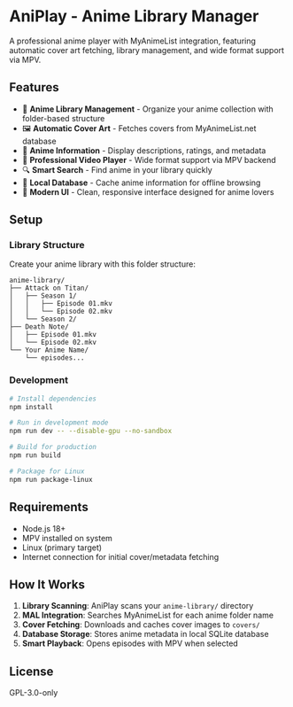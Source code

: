 # AniPlay - Anime Library Manager

A professional anime player with MyAnimeList integration, featuring automatic cover art fetching, library management, and wide format support via MPV.

## Features

- 🎌 **Anime Library Management** - Organize your anime collection with folder-based structure
- 🖼️ **Automatic Cover Art** - Fetches covers from MyAnimeList.net database
- 📝 **Anime Information** - Display descriptions, ratings, and metadata
- 🎥 **Professional Video Player** - Wide format support via MPV backend
- 🔍 **Smart Search** - Find anime in your library quickly
- 💾 **Local Database** - Cache anime information for offline browsing
- 🎨 **Modern UI** - Clean, responsive interface designed for anime lovers

## Setup

### Library Structure
Create your anime library with this folder structure:
```
anime-library/
├── Attack on Titan/
│   ├── Season 1/
│   │   ├── Episode 01.mkv
│   │   └── Episode 02.mkv
│   └── Season 2/
├── Death Note/
│   ├── Episode 01.mkv
│   └── Episode 02.mkv
└── Your Anime Name/
    └── episodes...
```

### Development

```bash
# Install dependencies
npm install

# Run in development mode
npm run dev -- --disable-gpu --no-sandbox

# Build for production
npm run build

# Package for Linux
npm run package-linux
```

## Requirements

- Node.js 18+
- MPV installed on system
- Linux (primary target)
- Internet connection for initial cover/metadata fetching

## How It Works

1. **Library Scanning**: AniPlay scans your `anime-library/` directory
2. **MAL Integration**: Searches MyAnimeList for each anime folder name
3. **Cover Fetching**: Downloads and caches cover images to `covers/`
4. **Database Storage**: Stores anime metadata in local SQLite database
5. **Smart Playback**: Opens episodes with MPV when selected

## License

GPL-3.0-only
